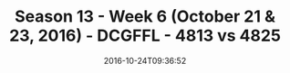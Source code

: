 ---
title: Season 13 - Week 6 (October 21 & 23, 2016) - DCGFFL - 4813 vs 4825
teams_score:
- team: 4813
  score:
- team: 4825
  score: 6
mvp: A. Robbins (Charcoal); J. Fuglesten (Purple)
game-ball: M. Weir (Charcoal); M. Scuzzarella (Purple)
sportsperson: ''
season: 13
week: 6
date: '2016-10-24T09:36:52'
pageid: season-13-week-6-october-21-23-2016-4813-vs-4825
---